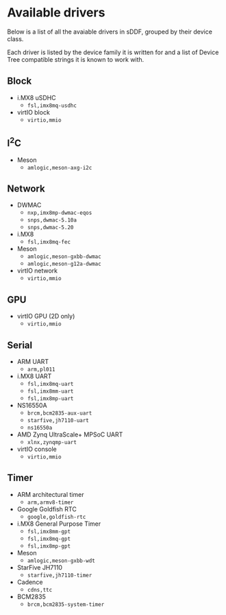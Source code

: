 <!--
    Copyright 2025, UNSW

    SPDX-License-Identifier: BSD-2-Clause
-->

# Available drivers

Below is a list of all the avaiable drivers in sDDF, grouped by
their device class.

Each driver is listed by the device family it is written for
and a list of Device Tree compatible strings it is known to work with.

## Block

* i.MX8 uSDHC
    * `fsl,imx8mq-usdhc`
* virtIO block
    * `virtio,mmio`

## I<sup>2</sup>C

* Meson
    * `amlogic,meson-axg-i2c`

## Network

* DWMAC
    * `nxp,imx8mp-dwmac-eqos`
    * `snps,dwmac-5.10a`
    * `snps,dwmac-5.20`
* i.MX8
    * `fsl,imx8mq-fec`
* Meson
    * `amlogic,meson-gxbb-dwmac`
    * `amlogic,meson-g12a-dwmac`
* virtIO network
    * `virtio,mmio`

## GPU

* virtIO GPU (2D only)
    * `virtio,mmio`

## Serial

* ARM UART
    * `arm,pl011`
* i.MX8 UART
    * `fsl,imx8mq-uart`
    * `fsl,imx8mm-uart`
    * `fsl,imx8mp-uart`
* NS16550A
    * `brcm,bcm2835-aux-uart`
    * `starfive,jh7110-uart`
    * `ns16550a`
* AMD Zynq UltraScale+ MPSoC UART
    * `xlnx,zynqmp-uart`
* virtIO console
    * `virtio,mmio`

## Timer

* ARM architectural timer
    * `arm,armv8-timer`
* Google Goldfish RTC
    * `google,goldfish-rtc`
* i.MX8 General Purpose Timer
    * `fsl,imx8mm-gpt`
    * `fsl,imx8mq-gpt`
    * `fsl,imx8mp-gpt`
* Meson
    * `amlogic,meson-gxbb-wdt`
* StarFive JH7110
    * `starfive,jh7110-timer`
* Cadence
    * `cdns,ttc`
* BCM2835
    * `brcm,bcm2835-system-timer`
